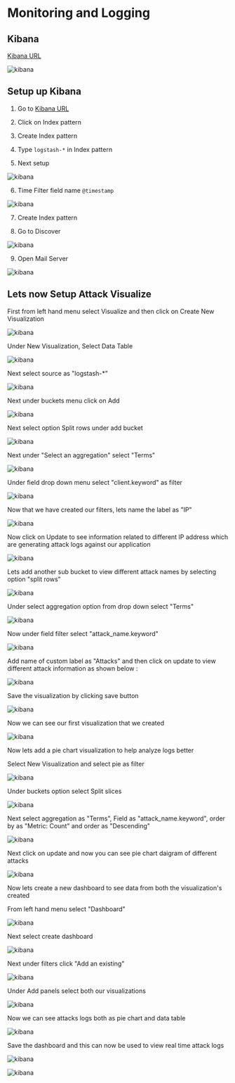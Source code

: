 # Monitoring and Logging 

## Kibana

[Kibana URL](../../labsetup/lab_info.md#kibana)

![kibana](Monitoring_Alerting-1/kibana.png)

## Setup up Kibana

1) Go to [Kibana URL](../../labsetup/lab_info.md#kibana)

2) Click on Index pattern 
3) Create Index pattern 
4) Type `logstash-*` in Index pattern
5) Next setup 

![kibana](Monitoring_Alerting-1/kibana-index.png)

6) Time Filter field name `@timestamp`

![kibana](Monitoring_Alerting-1/kibana-index2.png)

7) Create Index pattern

8) Go to Discover

![kibana](Monitoring_Alerting-1/kibana-dashboard.png)

9) Open Mail Server

![kibana](Monitoring_Alerting-1/mailserver-alert.png)

## Lets now Setup Attack Visualize

First from left hand menu select Visualize and then click on Create New Visualization

![kibana](Monitoring_Alerting-1/visualize1.png)

Under New Visualization, Select Data Table

![kibana](Monitoring_Alerting-1/visualize2.png)

Next select source as "logstash-*"

![kibana](Monitoring_Alerting-1/visualize2.1.png)

Next under buckets menu click on Add

![kibana](Monitoring_Alerting-1/visualize3.png)

Next select option Split rows under add bucket

![kibana](Monitoring_Alerting-1/visualize4.png)

Next under "Select an aggregation" select "Terms"

![kibana](Monitoring_Alerting-1/visualize5.png)

Under field drop down menu select "client.keyword" as filter

![kibana](Monitoring_Alerting-1/visualize6.png)

Now that we have created our filters, lets name the label as "IP"

![kibana](Monitoring_Alerting-1/visualize7.png)

Now click on Update to see information related to different IP address which are generating attack logs against our application

![kibana](Monitoring_Alerting-1/visualize8.png)

Lets add another sub bucket to view different attack names by selecting option "split rows"

![kibana](Monitoring_Alerting-1/visualize9.png)

Under select aggregation option from drop down select "Terms"

![kibana](Monitoring_Alerting-1/visualize10.png)

Now under field filter select "attack_name.keyword"

![kibana](Monitoring_Alerting-1/visualize11.png)

Add name of custom label as "Attacks" and then click on update to view different attack information as shown below :

![kibana](Monitoring_Alerting-1/visualize12.png)

Save the visualization by clicking save button

![kibana](Monitoring_Alerting-1/visualize13.png)

Now we can see our first visualization that we created

![kibana](Monitoring_Alerting-1/visualize14.png)

Now lets add a pie chart visualization to help analyze logs better

Select New Visualization and select pie as filter

![kibana](Monitoring_Alerting-1/visualize15.png)

Under buckets option select Split slices

![kibana](Monitoring_Alerting-1/visualize16.png)

Next select aggregation as "Terms", Field as "attack_name.keyword", order by as "Metric: Count" and order as "Descending"

![kibana](Monitoring_Alerting-1/visualize17.png)

Next click on update and now you can see pie chart daigram of different attacks

![kibana](Monitoring_Alerting-1/visualize18.png)

Now lets create a new dashboard to see data from both the visualization's created

From left hand menu select "Dashboard"

![kibana](Monitoring_Alerting-1/visualize19.png)

Next select create dashboard

![kibana](Monitoring_Alerting-1/visualize20.png)

Next under filters click "Add an existing"

![kibana](Monitoring_Alerting-1/visualize21.png)

Under Add panels select both our visualizations

![kibana](Monitoring_Alerting-1/visualize22.png)

Now we can see attacks logs both as pie chart and data table

![kibana](Monitoring_Alerting-1/visualize23.png)

Save the dashboard and this can now be used to view real time attack logs

![kibana](Monitoring_Alerting-1/visualize24.png)

![kibana](Monitoring_Alerting-1/visualize25.png)